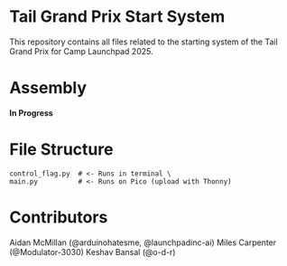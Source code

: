 # Tail Grand Prix Start System

This repository contains all files related to the starting system of the Tail Grand Prix for Camp Launchpad 2025.

# Assembly

**In Progress**

# File Structure

```
control_flag.py  # <- Runs in terminal \
main.py          # <- Runs on Pico (upload with Thonny)
```

# Contributors

Aidan McMillan (@arduinohatesme, @launchpadinc-ai)
Miles Carpenter (@Modulator-3030)
Keshav Bansal (@o-d-r)
